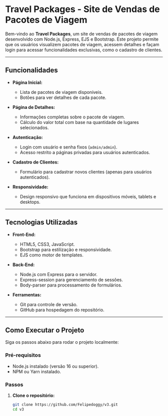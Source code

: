 # Travel Packages - Site de Vendas de Pacotes de Viagem

Bem-vindo ao **Travel Packages**, um site de vendas de pacotes de viagem desenvolvido com Node.js, Express, EJS e Bootstrap. Este projeto permite que os usuários visualizem pacotes de viagem, acessem detalhes e façam login para acessar funcionalidades exclusivas, como o cadastro de clientes.

---

## Funcionalidades

- **Página Inicial:**
  - Lista de pacotes de viagem disponíveis.
  - Botões para ver detalhes de cada pacote.

- **Página de Detalhes:**
  - Informações completas sobre o pacote de viagem.
  - Cálculo do valor total com base na quantidade de lugares selecionados.

- **Autenticação:**
  - Login com usuário e senha fixos (`admin/admin`).
  - Acesso restrito a páginas privadas para usuários autenticados.

- **Cadastro de Clientes:**
  - Formulário para cadastrar novos clientes (apenas para usuários autenticados).

- **Responsividade:**
  - Design responsivo que funciona em dispositivos móveis, tablets e desktops.

---

## Tecnologias Utilizadas

- **Front-End:**
  - HTML5, CSS3, JavaScript.
  - Bootstrap para estilização e responsividade.
  - EJS como motor de templates.

- **Back-End:**
  - Node.js com Express para o servidor.
  - Express-session para gerenciamento de sessões.
  - Body-parser para processamento de formulários.

- **Ferramentas:**
  - Git para controle de versão.
  - GitHub para hospedagem do repositório.

---

## Como Executar o Projeto

Siga os passos abaixo para rodar o projeto localmente:

### Pré-requisitos

- Node.js instalado (versão 16 ou superior).
- NPM ou Yarn instalado.

### Passos

1. **Clone o repositório:**
   ```bash
   git clone https://github.com/Felipedoggy/v3.git
   cd v3
